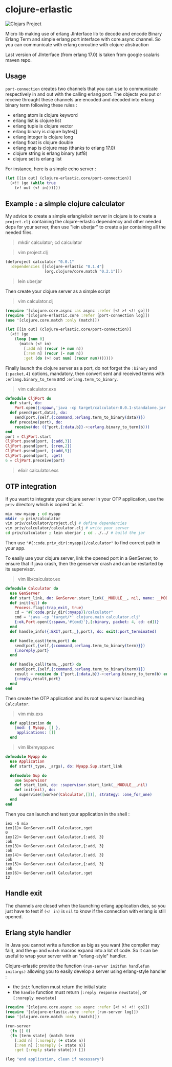 clojure-erlastic
================

![Clojars Project](http://clojars.org/clojure-erlastic/latest-version.svg)

Micro lib making use of erlang JInterface lib to decode and encode Binary
Erlang Term and simple erlang port interface with core.async channel. So you
can communicate with erlang coroutine with clojure abstraction

Last version of JInterface (from erlang 17.0) is taken from google scalaris
maven repo.

## Usage

`port-connection` creates two channels that you can use to
communicate respectively in and out with the calling erlang port.
The objects you put or receive throught these channels are encoded
and decoded into erlang binary term following these rules :

- erlang atom is clojure keyword
- erlang list is clojure list
- erlang tuple is clojure vector
- erlang binary is clojure bytes[]
- erlang integer is clojure long
- erlang float is clojure double
- erlang map is clojure map (thanks to erlang 17.0)
- clojure string is erlang binary (utf8)
- clojure set is erlang list

For instance, here is a simple echo server :

```clojure
(let [[in out] (clojure-erlastic.core/port-connection)]
  (<!! (go (while true
    (>! out (<! in))))))
```

## Example : a simple clojure calculator ##

My advice to create a simple erlang/elixir server in clojure is to create a `project.clj` containing the clojure-erlastic dependency and other needed deps for your server, then use "lein uberjar" to create a jar containing all the needed files. 

> mkdir calculator; cd calculator

> vim project.clj

```clojure
(defproject calculator "0.0.1" 
  :dependencies [[clojure-erlastic "0.1.4"]
                 [org.clojure/core.match "0.2.1"]])
```

> lein uberjar

Then create your clojure server as a simple script 

> vim calculator.clj

```clojure
(require '[clojure.core.async :as async :refer [<! >! <!! go]])
(require '[clojure-erlastic.core :refer [port-connection log]])
(use '[clojure.core.match :only (match)])

(let [[in out] (clojure-erlastic.core/port-connection)]
  (<!! (go 
    (loop [num 0]
      (match (<! in)
        [:add n] (recur (+ num n))
        [:rem n] (recur (- num n))
        :get (do (>! out num) (recur num)))))))
```

Finally launch the clojure server as a port, do not forget the `:binary` and `{:packet,4}` options, mandatory, then convert sent and received terms with `:erlang.binary_to_term` and `:erlang.term_to_binary`.

> vim calculator.exs

```elixir
defmodule CljPort do
  def start, do: 
    Port.open({:spawn,'java -cp target/calculator-0.0.1-standalone.jar clojure.main calculator.clj'},[:binary, packet: 4])
  def psend(port,data), do: 
    send(port,{self,{:command,:erlang.term_to_binary(data)}})
  def preceive(port), do: 
    receive(do: ({^port,{:data,b}}->:erlang.binary_to_term(b)))
end
port = CljPort.start
CljPort.psend(port, {:add,3})
CljPort.psend(port, {:rem,2})
CljPort.psend(port, {:add,5})
CljPort.psend(port, :get)
6 = CljPort.preceive(port)
```

> elixir calculator.exs

## OTP integration ##

If you want to integrate your clojure server in your OTP application, use the
`priv` directory which is copied 'as is'.

```bash
mix new myapp ; cd myapp
mkdir -p priv/calculator
vim priv/calculator/project.clj # define dependencies
vim priv/calculator/calculator.clj # write your server
cd priv/calculator ; lein uberjar ; cd ../../ # build the jar
```

Then use `"#{:code.priv_dir(:myapp)}/calculator"` to find correct path in your app.

To easily use your clojure server, link the opened port in a GenServer, to
ensure that if java crash, then the genserver crash and can be restarted by its
supervisor.

> vim lib/calculator.ex

```elixir
defmodule Calculator do
  use GenServer
  def start_link, do: GenServer.start_link(__MODULE__, nil, name: __MODULE__)
  def init(nil) do
    Process.flag(:trap_exit, true)
    cd = "#{:code.priv_dir(:myapp)}/calculator"
    cmd = "java -cp 'target/*' clojure.main calculator.clj"
    {:ok,Port.open({:spawn,'#{cmd}'},[:binary, packet: 4, cd: cd])}
  end
  def handle_info({:EXIT,port,_},port), do: exit(:port_terminated)

  def handle_cast(term,port) do
    send(port,{self,{:command,:erlang.term_to_binary(term)}})
    {:noreply,port}
  end

  def handle_call(term,_,port) do
    send(port,{self,{:command,:erlang.term_to_binary(term)}})
    result = receive do {^port,{:data,b}}->:erlang.binary_to_term(b) end
    {:reply,result,port}
  end
end
```

Then create the OTP application and its root supervisor launching `Calculator`.

> vim mix.exs

```elixir
  def application do
    [mod: { Myapp, [] },
     applications: []]
  end
```

> vim lib/myapp.ex

```elixir
defmodule Myapp do
  use Application
  def start(_type, _args), do: Myapp.Sup.start_link

  defmodule Sup do
    use Supervisor
    def start_link, do: :supervisor.start_link(__MODULE__,nil)
    def init(nil), do:
      supervise([worker(Calculator,[])], strategy: :one_for_one)
  end
end
```

Then you can launch and test your application in the shell : 

```
iex -S mix
iex(1)> GenServer.call Calculator,:get
0
iex(2)> GenServer.cast Calculator,{:add, 3}
:ok
iex(3)> GenServer.cast Calculator,{:add, 3}
:ok
iex(4)> GenServer.cast Calculator,{:add, 3}
:ok
iex(5)> GenServer.cast Calculator,{:add, 3}
:ok
iex(6)> GenServer.call Calculator,:get
12
```
## Handle exit

The channels are closed when the launching erlang application dies, so you just
have to test if `(<! in)` is `nil` to know if the connection with erlang is
still opened.  

## Erlang style handler ##

In Java you cannot write a function as big as you want (the compiler may fail),
and the `go` and `match` macros expand into a lot of code. So it can be
useful to wrap your server with an "erlang-style" handler.

Clojure-erlastic provide the function `(run-server initfun handlefun initargs)`
allowing you to easily develop a server using erlang-style handler :

- the `init` function must return the initial state
- the `handle` function must return `[:reply response newstate]`, or `[:noreply newstate]`

```clojure
(require '[clojure.core.async :as async :refer [<! >! <!! go]])
(require '[clojure-erlastic.core :refer [run-server log]])
(use '[clojure.core.match :only (match)])

(run-server
  (fn [] 0)
  (fn [term state] (match term
    [:add n] [:noreply (+ state n)]
    [:rem n] [:noreply (- state n)]
    :get [:reply state state])) [])

(log "end application, clean if necessary")
```

